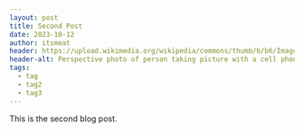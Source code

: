 ```yaml
---
layout: post
title: Second Post
date: 2023-10-12
author: itsmeat
header: https://upload.wikimedia.org/wikipedia/commons/thumb/b/b6/Image_created_with_a_mobile_phone.png/320px-Image_created_with_a_mobile_phone.png
header-alt: Perspective photo of person taking picture with a cell phone.
tags:
  - tag
  - tag2
  - tag3
---
```

This is the second blog post.
